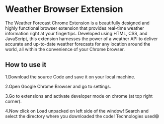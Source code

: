 
# Weather Browser Extension

The Weather Forecast Chrome Extension is a beautifully designed and highly functional browser extension that provides real-time weather information right at your fingertips. Developed using HTML, CSS, and JavaScript, this extension harnesses the power of a weather API to deliver accurate and up-to-date weather forecasts for any location around the world, all within the convenience of your Chrome browser.


## How to use it

1.Download the source Code and save it on your local machine.

2.Open Google Chrome Browser and go to settings.

3.Go to extensions and activate developer mode on chrome (at top right corner).

4.Now click on Load unpacked on left side of the window!
Search and select the directory where you downloaded the code!
Technologies used😄



